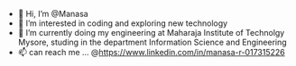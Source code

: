 - 👋 Hi, I’m @Manasa
- 👀 I’m interested in coding and exploring new technology 
- 🌱 I’m currently doing my engineering at Maharaja Institute of Technolgy Mysore, studing in the department Information Science and Engineering
- 📫 can reach me ... @https://www.linkedin.com/in/manasa-r-017315226 
